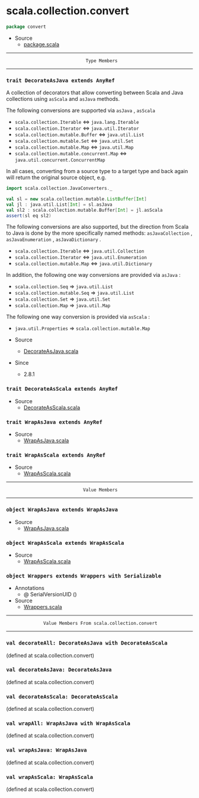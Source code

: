 
#                           scala.collection.convert                           #

```scala
package convert
```

* Source
  * [package.scala](https://github.com/scala/scala/tree/6d09a1ba5f/src/library/scala/collection/convert/package.scala#L1)


--------------------------------------------------------------------------------
                                  Type Members
--------------------------------------------------------------------------------


### `trait DecorateAsJava extends AnyRef`                                    ###

A collection of decorators that allow converting between Scala and Java
collections using `asScala` and `asJava` methods.

The following conversions are supported via `asJava` , `asScala`

*  `scala.collection.Iterable` <=> `java.lang.Iterable`
*  `scala.collection.Iterator` <=> `java.util.Iterator`
*  `scala.collection.mutable.Buffer` <=> `java.util.List`
*  `scala.collection.mutable.Set` <=> `java.util.Set`
*  `scala.collection.mutable.Map` <=> `java.util.Map`
*  `scala.collection.mutable.concurrent.Map` <=>
    `java.util.concurrent.ConcurrentMap`

In all cases, converting from a source type to a target type and back again will
return the original source object, e.g.

```scala
import scala.collection.JavaConverters._

val sl = new scala.collection.mutable.ListBuffer[Int]
val jl : java.util.List[Int] = sl.asJava
val sl2 : scala.collection.mutable.Buffer[Int] = jl.asScala
assert(sl eq sl2)
```

The following conversions are also supported, but the direction from Scala to
Java is done by the more specifically named methods: `asJavaCollection` ,
 `asJavaEnumeration` , `asJavaDictionary` .

*  `scala.collection.Iterable` <=> `java.util.Collection`
*  `scala.collection.Iterator` <=> `java.util.Enumeration`
*  `scala.collection.mutable.Map` <=> `java.util.Dictionary`

In addition, the following one way conversions are provided via `asJava` :

*  `scala.collection.Seq` => `java.util.List`
*  `scala.collection.mutable.Seq` => `java.util.List`
*  `scala.collection.Set` => `java.util.Set`
*  `scala.collection.Map` => `java.util.Map`

The following one way conversion is provided via `asScala` :

*  `java.util.Properties` => `scala.collection.mutable.Map`

* Source
  * [DecorateAsJava.scala](https://github.com/scala/scala/tree/6d09a1ba5f/src/library/scala/collection/convert/DecorateAsJava.scala#L1)
* Since
  * 2.8.1


### `trait DecorateAsScala extends AnyRef`                                   ###

* Source
  * [DecorateAsScala.scala](https://github.com/scala/scala/tree/6d09a1ba5f/src/library/scala/collection/convert/DecorateAsScala.scala#L1)


### `trait WrapAsJava extends AnyRef`                                        ###

* Source
  * [WrapAsJava.scala](https://github.com/scala/scala/tree/6d09a1ba5f/src/library/scala/collection/convert/WrapAsJava.scala#L1)


### `trait WrapAsScala extends AnyRef`                                       ###

* Source
  * [WrapAsScala.scala](https://github.com/scala/scala/tree/6d09a1ba5f/src/library/scala/collection/convert/WrapAsScala.scala#L1)


--------------------------------------------------------------------------------
                                 Value Members
--------------------------------------------------------------------------------


### `object WrapAsJava extends WrapAsJava`                                   ###

* Source
  * [WrapAsJava.scala](https://github.com/scala/scala/tree/6d09a1ba5f/src/library/scala/collection/convert/WrapAsJava.scala#L1)


### `object WrapAsScala extends WrapAsScala`                                 ###

* Source
  * [WrapAsScala.scala](https://github.com/scala/scala/tree/6d09a1ba5f/src/library/scala/collection/convert/WrapAsScala.scala#L1)


### `object Wrappers extends Wrappers with Serializable`                     ###

* Annotations
  * @ SerialVersionUID ()
* Source
  * [Wrappers.scala](https://github.com/scala/scala/tree/6d09a1ba5f/src/library/scala/collection/convert/Wrappers.scala#L1)


--------------------------------------------------------------------------------
                  Value Members From scala.collection.convert
--------------------------------------------------------------------------------


### `val decorateAll: DecorateAsJava with DecorateAsScala`                   ###

(defined at scala.collection.convert)


### `val decorateAsJava: DecorateAsJava`                                     ###

(defined at scala.collection.convert)


### `val decorateAsScala: DecorateAsScala`                                   ###

(defined at scala.collection.convert)


### `val wrapAll: WrapAsJava with WrapAsScala`                               ###

(defined at scala.collection.convert)


### `val wrapAsJava: WrapAsJava`                                             ###

(defined at scala.collection.convert)


### `val wrapAsScala: WrapAsScala`                                           ###
(defined at scala.collection.convert)
